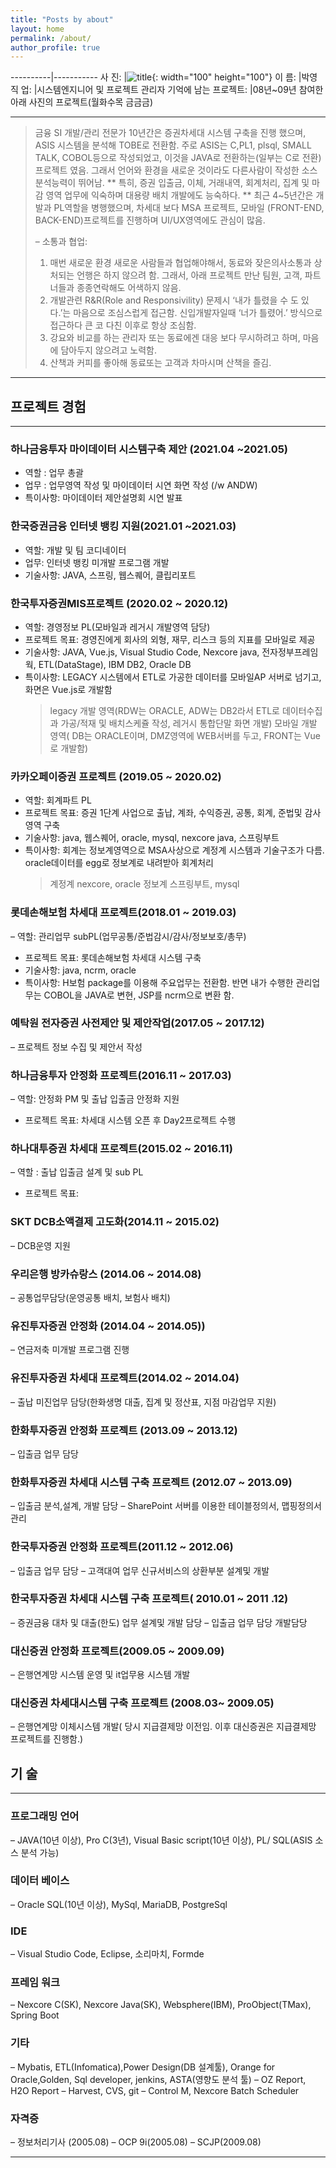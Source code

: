 ```yaml
---
title: "Posts by about"
layout: home
permalink: /about/
author_profile: true
---
```


----------|-----------
사 진: |![title](https://py0777.github.io/assets/image/myimage.jpg){: width="100" height="100"}
이 름: |박영
직 업: |시스템엔지니어 및 프로젝트 관리자
기억에 남는 프로젝트: |08년~09년 참여한 아래 사진의 프로젝트(월화수목 금금금)

---

> 금융 SI 개발/관리 전문가
> 10년간은 증권차세대 시스템 구축을 진행 했으며, ASIS 시스템을 분석해 TOBE로 전환함.
> 주로 ASIS는 C,PL1, plsql, SMALL TALK, COBOL등으로 작성되었고, 이것을 JAVA로 전환하는(일부는 C로 전환) 프로젝트 였음.
> 그래서 언어와 환경을 새로운 것이라도 다른사람이 작성한 소스 분석능력이 뛰어남.
> ** 특히, 증권 입출금, 이체, 거래내역, 회계처리, 집계 및 마감 영역 업무에 익숙하며 대용량 배치 개발에도 능숙하다. **
> 최근 4~5년간은 개발과 PL역할을 병행했으며, 차세대 보다 MSA 프로젝트, 모바일 (FRONT-END, BACK-END)프로젝트를 진행하며 UI/UX영역에도 관심이 많음.
>
> – 소통과 협업:
>
> 1. 매번 새로운 환경 새로운 사람들과 협업해야해서, 동료와 잦은의사소통과 상처되는 언행은 하지 않으려 함.
>    그래서, 아래 프로젝트 만난 팀원, 고객, 파트너들과 종종연락해도 어색하지 않음.
> 2. 개발관련 R&R(Role and Responsivility) 문제시 ‘내가 틀렸을 수 도 있다.’는 마음으로 조심스럽게 접근함. 신입개발자일때 ‘너가 틀렸어.’ 방식으로 접근하다 큰 코 다친 이후로 항상 조심함.
> 3. 강요와 비교를 하는 관리자 또는 동료에겐 대응 보다 무시하려고 하며, 마음에 담아두지 않으려고 노력함.
> 4. 산책과 커피를 좋아해 동료또는 고객과 차마시며 산책을 즐김.

---

## 프로젝트 경험

---

### 하나금융투자 마이데이터 시스템구축 제안 (2021.04 ~2021.05)

- 역할 : 업무 총괄
- 업무 : 업무영역 작성 및 마이데이터 시연 화면 작성 (/w ANDW)
- 특이사항: 마이데이터 제안설명회 시연 발표

### 한국증권금융 인터넷 뱅킹 지원(2021.01 ~2021.03)

- 역할: 개발 및 팀 코디네이터
- 업무: 인터넷 뱅킹 미개발 프로그램 개발
- 기술사항: JAVA, 스프링, 웹스퀘어, 클립리포트

### 한국투자증권MIS프로젝트 (2020.02 ~ 2020.12)

- 역할: 경영정보 PL(모바일과 레거시 개발영역 담당)
- 프로젝트 목표: 경영진에게 회사의 외형, 재무, 리스크 등의 지표를 모바일로 제공
- 기술사항: JAVA, Vue.js, Visual Studio Code, Nexcore java, 전자정부프레임웍, ETL(DataStage), IBM DB2, Oracle DB
- 특이사항: LEGACY 시스템에서 ETL로 가공한 데이터를 모바일AP 서버로 넘기고, 화면은 Vue.js로 개발함
  > legacy 개발 영역(RDW는 ORACLE, ADW는 DB2라서 ETL로 데이터수집과 가공/적재 및 배치스케쥴 작성, 레거시 통합단말 화면 개발)
  > 모바일 개발 영역( DB는 ORACLE이며, DMZ영역에 WEB서버를 두고, FRONT는 Vue로 개발함)

### 카카오페이증권 프로젝트 (2019.05 ~ 2020.02)

- 역할: 회계파트 PL
- 프로젝트 목표: 증권 1단계 사업으로 출납, 계좌, 수익증권, 공통, 회계, 준법및 감사 영역 구축
- 기술사항: java, 웹스퀘어, oracle, mysql, nexcore java, 스프링부트
- 특이사항: 회계는 정보계영역으로 MSA사상으로 계정계 시스템과 기술구조가 다름. oracle데이터를 egg로 정보계로 내려받아 회계처리
  > 계정계 nexcore, oracle
  > 정보계 스프링부트, mysql

### 롯데손해보험 차세대 프로젝트(2018.01 ~ 2019.03)

– 역할: 관리업무 subPL(업무공통/준법감시/감사/정보보호/총무)

- 프로젝트 목표: 롯데손해보험 차세대 시스템 구축
- 기술사항: java, ncrm, oracle
- 특이사항: H보험 package를 이용해 주요업무는 전환함.
  반면 내가 수행한 관리업무는 COBOL을 JAVA로 변현, JSP를 ncrm으로 변환 함.

### 예탁원 전자증권 사전제안 및 제안작업(2017.05 ~ 2017.12)

– 프로젝트 정보 수집 및 제안서 작성

### 하나금융투자 안정화 프로젝트(2016.11 ~ 2017.03)

– 역할: 안정화 PM 및 출납 입출금 안정화 지원

- 프로젝트 목표: 차세대 시스템 오픈 후 Day2프로젝트 수행

### 하나대투증권 차세대 프로젝트(2015.02 ~ 2016.11)

– 역할 : 출납 입출금 설계 및 sub PL

- 프로젝트 목표:

### SKT DCB소액결제 고도화(2014.11 ~ 2015.02)

– DCB운영 지원

### 우리은행 방카슈랑스 (2014.06 ~ 2014.08)

– 공통업무담당(운영공통 배치, 보험사 배치)

### 유진투자증권 안정화 (2014​.04 ~ 2014.05))

– 연금저축 미개발 프로그램 진행

### 유진투자증권 차세대 프로젝트(2014.02 ~ 2014.04)

– 출납 미진업무 담당(한화생명 대출, 집계 및 정산표, 지점 마감업무 지원)

### 한화투자증권 안정화 프로젝트 (2013.09 ~ 2013.12)

– 입출금 업무 담당

### 한화투자증권 차세대 시스템 구축 프로젝트 (2012.07 ~ 2013.09)

– 입출금 분석,설계, 개발 담당
– SharePoint 서버를 이용한 테이블정의서, 맵핑정의서 관리

### 한국투자증권 안정화 프로젝트(2011.12 ~ 2012.06)

– 입출금 업무 담당
– 고객대여 업무 신규서비스의 상환부분 설계및 개발

### 한국투자증권 차세대 시스템 구축 프로젝트( 2010.01 ~ 2011 .12)

– 증권금융 대차 및 대출(한도) 업무 설계및 개발 담당
– 입출금 업무 담당 개발담당

### 대신증권 안정화 프로젝트(2009.05 ~ 2009.09)

– 은행연계망 시스템 운영 및 it업무용 시스템 개발

### 대신증권 차세대시스템 구축 프로젝트 (2008.03~ 2009.05)

– 은행연계망 이체시스템 개발( 당시 지급결제망 이전임. 이후 대신증권은 지급결제망 프로젝트를 진행함.)

## 기 술

---

### 프로그래밍 언어

– JAVA(10년 이상), Pro C(3년), Visual Basic script(10년 이상), PL/ SQL(ASIS 소스 분석 가능)

### 데이터 베이스

– Oracle SQL(10년 이상), MySql, MariaDB, PostgreSql

### IDE

– Visual Studio Code, Eclipse, 소리마치, Formde​

### 프레임 워크

– Nexcore C(SK), Nexcore Java(SK), Websphere(IBM), ProObject(TMax), Spring Boot

### 기타

– Mybatis, ETL(Infomatica),Power Design(DB 설계툴), Orange for Oracle,Golden, Sql developer, jenkins, ASTA(영향도 분석 툴)
– OZ Report, H2O Report
– Harvest, CVS, git
– Control M, Nexcore Batch Scheduler​

### 자격증

– 정보처리기사 (2005.08)
– OCP 9i(2005.08)
– SCJP(2009.08)

---

